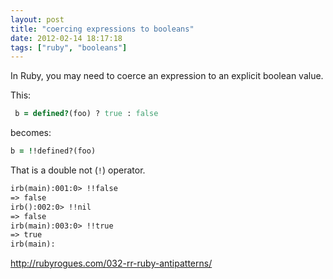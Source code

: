 ```yaml
---
layout: post
title: "coercing expressions to booleans"
date: 2012-02-14 18:17:18
tags: ["ruby", "booleans"]
---
```


In Ruby, you may need to coerce an expression to an explicit boolean value.

This:
```ruby
 b = defined?(foo) ? true : false
```

becomes:
```ruby
b = !!defined?(foo)
```

That is a double not (`!`) operator.

```txt
irb(main):001:0> !!false
=> false
irb():002:0> !!nil
=> false
irb(main):003:0> !!true
=> true
irb(main):
```

<http://rubyrogues.com/032-rr-ruby-antipatterns/>
